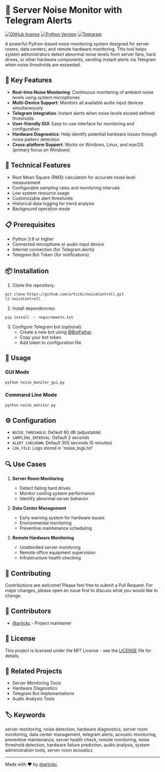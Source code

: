 # 🎤 Server Noise Monitor with Telegram Alerts

[![GitHub license](https://img.shields.io/github/license/artickc/noiceControll)](https://github.com/artickc/noiceControll/blob/main/LICENSE)
[![Python Version](https://img.shields.io/badge/python-3.8%2B-blue)](https://www.python.org/downloads/)
[![Telegram](https://img.shields.io/badge/Telegram-Alert%20Bot-blue)](https://core.telegram.org/bots)

A powerful Python-based noise monitoring system designed for server rooms, data centers, and remote hardware monitoring. This tool helps system administrators detect abnormal noise levels from server fans, hard drives, or other hardware components, sending instant alerts via Telegram when noise thresholds are exceeded.

## 🚀 Key Features

- **Real-time Noise Monitoring**: Continuous monitoring of ambient noise levels using system microphones
- **Multi-Device Support**: Monitors all available audio input devices simultaneously
- **Telegram Integration**: Instant alerts when noise levels exceed defined thresholds
- **User-friendly GUI**: Easy-to-use interface for monitoring and configuration
- **Hardware Diagnostics**: Help identify potential hardware issues through noise pattern detection
- **Cross-platform Support**: Works on Windows, Linux, and macOS (primary focus on Windows)

## 🔧 Technical Features

- Root Mean Square (RMS) calculation for accurate noise level measurement
- Configurable sampling rates and monitoring intervals
- Low system resource usage
- Customizable alert thresholds
- Historical data logging for trend analysis
- Background operation mode

## 📋 Prerequisites

- Python 3.8 or higher
- Connected microphone or audio input device
- Internet connection (for Telegram alerts)
- Telegram Bot Token (for notifications)

## 📦 Installation

1. Clone the repository:
```bash
git clone https://github.com/artickc/noiceControll.git
cd noiceControll
```

2. Install dependencies:
```bash
pip install -r requirements.txt
```

3. Configure Telegram bot (optional):
   - Create a new bot using [@BotFather](https://t.me/botfather)
   - Copy your bot token
   - Add token to configuration file

## 🚀 Usage

### GUI Mode
```bash
python noise_monitor_gui.py
```

### Command Line Mode
```bash
python noise_monitor.py
```

## ⚙️ Configuration

- `NOISE_THRESHOLD`: Default 60 dB (adjustable)
- `SAMPLING_INTERVAL`: Default 2 seconds
- `ALERT_COOLDOWN`: Default 300 seconds (5 minutes)
- `LOG_FILE`: Logs stored in 'noise_logs.txt'

## 🔍 Use Cases

1. **Server Room Monitoring**
   - Detect failing hard drives
   - Monitor cooling system performance
   - Identify abnormal server behavior

2. **Data Center Management**
   - Early warning system for hardware issues
   - Environmental monitoring
   - Preventive maintenance scheduling

3. **Remote Hardware Monitoring**
   - Unattended server monitoring
   - Remote office equipment supervision
   - Infrastructure health checking

## 🤝 Contributing

Contributions are welcome! Please feel free to submit a Pull Request. For major changes, please open an issue first to discuss what you would like to change.

## 👥 Contributors

- [@artickc](https://github.com/artickc) - Project maintainer

## 📄 License

This project is licensed under the MIT License - see the [LICENSE](LICENSE) file for details.

## 🔗 Related Projects

- Server Monitoring Tools
- Hardware Diagnostics
- Telegram Bot Implementations
- Audio Analysis Tools

## 🏷️ Keywords

server monitoring, noise detection, hardware diagnostics, server room monitoring, data center management, telegram alerts, acoustic monitoring, preventive maintenance, server health check, remote monitoring, noise threshold detection, hardware failure prediction, audio analysis, system administration tools, server room acoustics

---

Made with ❤️ by [@artickc](https://github.com/artickc) 
